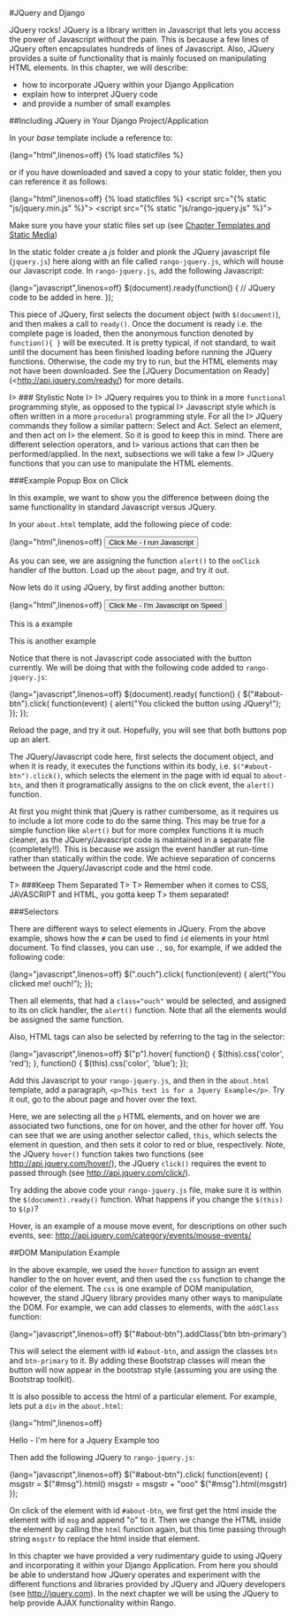 #JQuery and Django

JQuery rocks! JQuery is a library written in Javascript that lets you access the power of Javascript without the pain. This is because a few lines of JQuery often encapsulates
hundreds of lines of Javascript. Also, JQuery provides a suite of
functionality that is mainly focused on manipulating HTML elements. In
this chapter, we will describe:

- how to incorporate JQuery within your Django Application
- explain how to interpret JQuery code
- and provide a number of small examples 

##Including JQuery in Your Django Project/Application

In your *base* template include a reference to:

{lang="html",linenos=off}
	{% load staticfiles %}
	<script src="https://ajax.googleapis.com/ajax/libs/jquery/3.0.0/jquery.min.js">
	<script src="{% static "js/rango-jquery.js" %}"></script>
	
or if you have downloaded and saved a copy to your static folder, then you can reference it as follows:

{lang="html",linenos=off}
	{% load staticfiles %}
	<script src="{% static "js/jquery.min.js" %}"></script>
	<script src="{% static "js/rango-jquery.js" %}"></script>
	
Make sure you have your static files set up (see [Chapter Templates and Static Media](#chapter-templates-static))

In the static folder create a *js* folder and plonk the JQuery
javascript file (`jquery.js`) here along with an file called
`rango-jquery.js`, which will house our Javascript code. In
`rango-jquery.js`, add the following Javascript:

{lang="javascript",linenos=off}
	$(document).ready(function() {
		// JQuery code to be added in here.
	});


This piece of JQuery, first selects the document object (with
`$(document)`), and then makes a call to `ready()`. Once the document is
ready i.e. the complete page is loaded, then the anonymous function
denoted by `function(){ }` will be executed. It is pretty typical, if
not standard, to wait until the document has been finished loading
before running the JQuery functions. Otherwise, the code my try to run,
but the HTML elements may not have been downloaded. See the [JQuery Documentation on Ready](<http://api.jquery.com/ready/) for more details.

I> ### Stylistic Note
I>
I> JQuery requires you to think in a more `functional` programming style, as opposed to the typical 
I> Javascript style which is often written in a more `procedural` programming style. For all the 
I> JQuery commands they follow a similar pattern: Select and Act. Select an element, and then act on 
I> the element. So it is good to keep this in mind. There are different selection operators, and 
I> various actions that can then be performed/applied. In the next, subsections we will take a few 
I> JQuery functions that you can use to manipulate the HTML elements.

###Example Popup Box on Click

In this example, we want to show you the difference between doing the
same functionality in standard Javascript versus JQuery.

In your `about.html` template, add the following piece of code:

{lang="html",linenos=off}
	<button  class="btn btn-primary" 
	    onClick="alert('You clicked the button using Javascript.');"> 
	    Click Me - I run Javascript 
	</button>

As you can see, we are assigning the function `alert()` to the `onClick`
handler of the button. Load up the `about` page, and try it out.

Now lets do it using JQuery, by first adding another button:

{lang="html",linenos=off}
	<button  class="btn btn-primary" id="about-btn"> 
	    Click Me - I'm Javascript on Speed</button>
	<p>This is a example</p>
	<p>This is another example</p>


Notice that there is not Javascript code associated with the button
currently. We will be doing that with the following code added to
`rango-jquery.js`:

{lang="javascript",linenos=off}
	$(document).ready( function() {
	    $("#about-btn").click( function(event) {
	        alert("You clicked the button using JQuery!");
	    });
	});

Reload the page, and try it out. Hopefully, you will see that both
buttons pop up an alert.

The JQuery/Javascript code here, first selects the document object, and
when it is ready, it executes the functions within its body, i.e.
`$("#about-btn").click()`, which selects the element in the page with id
equal to `about-btn`, and then it programatically assigns to the on
click event, the `alert()` function.

At first you might think that jQuery is rather cumbersome, as it
requires us to include a lot more code to do the same thing. This may be
true for a simple function like `alert()` but for more complex functions
it is much cleaner, as the JQuery/Javascript code is maintained in a
separate file (completely!!). This is because we assign the event
handler at run-time rather than statically within the code. We achieve
separation of concerns between the Jquery/Javascript code and the html
code.

T> ###Keep Them Separated
T>
T> Remember when it comes to CSS, JAVASCRIPT and HTML, you gotta keep
T> them separated!


###Selectors

There are different ways to select elements in JQuery. From the above
example, shows how the `#` can be used to find `id` elements in your
html document. To find classes, you can use `.`, so, for example, if we
added the following code:

{lang="javascript",linenos=off}
	$(".ouch").click( function(event) {
	    alert("You clicked me! ouch!");
	});


Then all elements, that had a `class="ouch"` would be selected, and
assigned to its on click handler, the `alert()` function. Note that all
the elements would be assigned the same function.

Also, HTML tags can also be selected by referring to the tag in the
selector:

{lang="javascript",linenos=off}
	$("p").hover( function() {
	    $(this).css('color', 'red');
	}, 
	function() {
	    $(this).css('color', 'blue');
	});


Add this Javascript to your `rango-jquery.js`, and then in the `about.html` template, add a paragraph, `<p>This text is for a Jquery Example</p>`. Try it out, go to the about page and hover over the text.

Here, we are selecting all the `p` HTML elements, and on hover we are
associated two functions, one for on hover, and the other for hover off.
You can see that we are using another selector called, `this`, which
selects the element in question, and then sets it color to red or blue,
respectively. Note, the JQuery `hover()` function takes two functions
(see <http://api.jquery.com/hover/>), the JQuery `click()` requires the
event to passed through (see <http://api.jquery.com/click/>).

Try adding the above code your `rango-jquery.js` file, make sure it is
within the `$(document).ready()` function. What happens if you change
the `$(this)` to `$(p)`?

Hover, is an example of a mouse move event, for descriptions on other
such events, see: <http://api.jquery.com/category/events/mouse-events/>

##DOM Manipulation Example

In the above example, we used the `hover` function to assign an event
handler to the on hover event, and then used the `css` function to
change the color of the element. The `css` is one example of DOM
manipulation, however, the stand JQuery library provides many other ways
to manipulate the DOM. For example, we can add classes to elements, with
the `addClass` function:

{lang="javascript",linenos=off}
	$("#about-btn").addClass('btn btn-primary')


This will select the element with id `#about-btn`, and assign the
classes `btn` and `btn-primary` to it. By adding these Bootstrap classes
will mean the button will now appear in the bootstrap style (assuming
you are using the Bootstrap toolkit).

It is also possible to access the html of a particular element. For
example, lets put a `div` in the `about.html`:

{lang="html",linenos=off}
	<div id="msg">Hello  - I'm here for a Jquery Example too</div>


Then add the following JQuery to `rango-jquery.js`:

{lang="javascript",linenos=off}
	$("#about-btn").click( function(event) {
	    msgstr = $("#msg").html()
	    msgstr = msgstr + "ooo"
	    $("#msg").html(msgstr)
	});


On click of the element with id `#about-btn`, we first get the html
inside the element with id `msg` and append "o" to it. Then we change
the HTML inside the element by calling the `html` function again, but
this time passing through string `msgstr` to replace the html inside
that element.

In this chapter we have provided a very rudimentary guide to using JQuery
and incorporating it within your Django Application. From here you
should be able to understand how JQuery operates and experiment with the
different functions and libraries provided by JQuery and JQuery
developers (see <http://jquery.com>). In the next chapter we will be
using the JQuery to help provide AJAX functionality within Rango.
